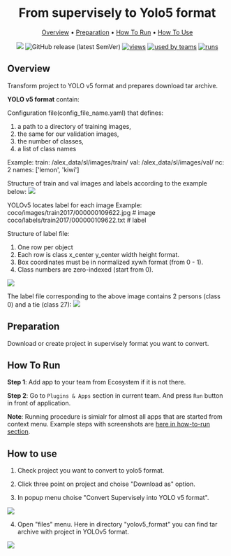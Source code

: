 <div align="center" markdown>

# From supervisely to Yolo5 format


<p align="center">

  <a href="#Overview">Overview</a> •
  <a href="#Preparation">Preparation</a> •
  <a href="#How-To-Run">How To Run</a> •
  <a href="#How-To-Use">How To Use</a>
</p>

[![](https://img.shields.io/badge/slack-chat-green.svg?logo=slack)](https://supervise.ly/slack)
![GitHub release (latest SemVer)](https://img.shields.io/github/v/release/supervisely-ecosystem/remote-import)
[![views](https://app.supervise.ly/public/api/v3/ecosystem.counters?repo=supervisely-ecosystem/remote-import&counter=views&label=views)](https://supervise.ly)
[![used by teams](https://app.supervise.ly/public/api/v3/ecosystem.counters?repo=supervisely-ecosystem/remote-import&counter=downloads&label=used%20by%20teams)](https://supervise.ly)
[![runs](https://app.supervise.ly/public/api/v3/ecosystem.counters?repo=supervisely-ecosystem/remote-import&counter=runs&label=runs&123)](https://supervise.ly)

</div>

## Overview

Transform project to YOLO v5 format and prepares download tar archive.

**YOLO v5 format** contain:

Configuration file(config_file_name.yaml) that defines:
1) a path to a directory of training images,
2) the same for our validation images, 
3) the number of classes, 
4) a list of class names

Example: 
train: /alex_data/sl/images/train/
val: /alex_data/sl/images/val/
nc: 2
names: ['lemon', 'kiwi']

Structure of train and val images and labels according to the example below:
<img src="https://user-images.githubusercontent.com/26833433/83666389-bab4d980-a581-11ea-898b-b25471d37b83.jpg"/>

YOLOv5 locates label for each image
Example:
coco/images/train2017/000000109622.jpg  # image
coco/labels/train2017/000000109622.txt  # label


Structure of label file:
1) One row per object
2) Each row is class x_center y_center width height format.
3) Box coordinates must be in normalized xywh format (from 0 - 1).
4) Class numbers are zero-indexed (start from 0).

<img src="https://user-images.githubusercontent.com/26833433/91506361-c7965000-e886-11ea-8291-c72b98c25eec.jpg"/>

The label file corresponding to the above image contains 2 persons (class 0) and a tie (class 27):
<img src="https://user-images.githubusercontent.com/26833433/98809572-0bc4d580-241e-11eb-844e-eee756f878c2.png"/>


## Preparation

Download or create project in supervisely format you want to convert.

## How To Run 
**Step 1**: Add app to your team from Ecosystem if it is not there.

**Step 2**: Go to `Plugins & Apps` section in current team. And press `Run` button in front of application.

**Note**: Running procedure is simialr for almost all apps that are started from context menu. Example steps with screenshots are [here in how-to-run section](https://github.com/supervisely-ecosystem/merge-classes#how-to-run). 


## How to use

1. Check project you want to convert to yolo5 format.

2. Click three point on project and choise "Download as" option.

3. In popup menu choise "Convert Supervisely into YOLO v5 format".

<img src="https://i.imgur.com/ZTYhihF.png"/>

4. Open "files" menu. Here in directory "yolov5_format" you can find tar archive with project in YOLOv5 format.

<img src="https://i.imgur.com/21BCUTN.png"/>



